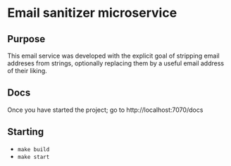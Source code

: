 # Email sanitizer microservice

## Purpose

This email service was developed with the explicit goal of stripping email addreses from strings, optionally replacing them by a useful email address of their liking.

## Docs

Once you have started the project; go to http://localhost:7070/docs

## Starting

- `make build`
- `make start`

